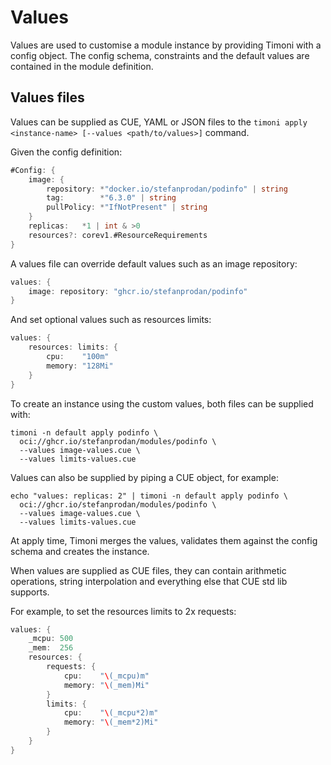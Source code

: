 # Values

Values are used to customise a module instance by providing Timoni with a config object.
The config schema, constraints and the default values are contained in the module definition.

## Values files

Values can be supplied as CUE, YAML or JSON files
to the `timoni apply <instance-name> [--values <path/to/values>]` command.

Given the config definition:

```go
#Config: {
	image: {
		repository: *"docker.io/stefanprodan/podinfo" | string
		tag:        *"6.3.0" | string
		pullPolicy: *"IfNotPresent" | string
	}
	replicas:   *1 | int & >0
	resources?: corev1.#ResourceRequirements
}
```

A values file can override default values such as an image repository:

```go
values: {
	image: repository: "ghcr.io/stefanprodan/podinfo"
}
```

And set optional values such as resources limits:

```go
values: {
	resources: limits: {
		cpu:    "100m"
		memory: "128Mi"
	}
}
```

To create an instance using the custom values, both files can be supplied with:

```shell
timoni -n default apply podinfo \
  oci://ghcr.io/stefanprodan/modules/podinfo \
  --values image-values.cue \
  --values limits-values.cue
```

Values can also be supplied by piping a CUE object, for example:

```shell
echo "values: replicas: 2" | timoni -n default apply podinfo \
  oci://ghcr.io/stefanprodan/modules/podinfo \
  --values image-values.cue \
  --values limits-values.cue
```

At apply time, Timoni merges the values, validates them
against the config schema and creates the instance.

When values are supplied as CUE files, they can contain arithmetic operations,
string interpolation and everything else that CUE std lib supports.

For example, to set the resources limits to 2x requests:

```go
values: {
	_mcpu: 500
	_mem:  256
	resources: {
		requests: {
			cpu:    "\(_mcpu)m"
			memory: "\(_mem)Mi"
		}
		limits: {
			cpu:    "\(_mcpu*2)m"
			memory: "\(_mem*2)Mi"
		}
	}
}
```
